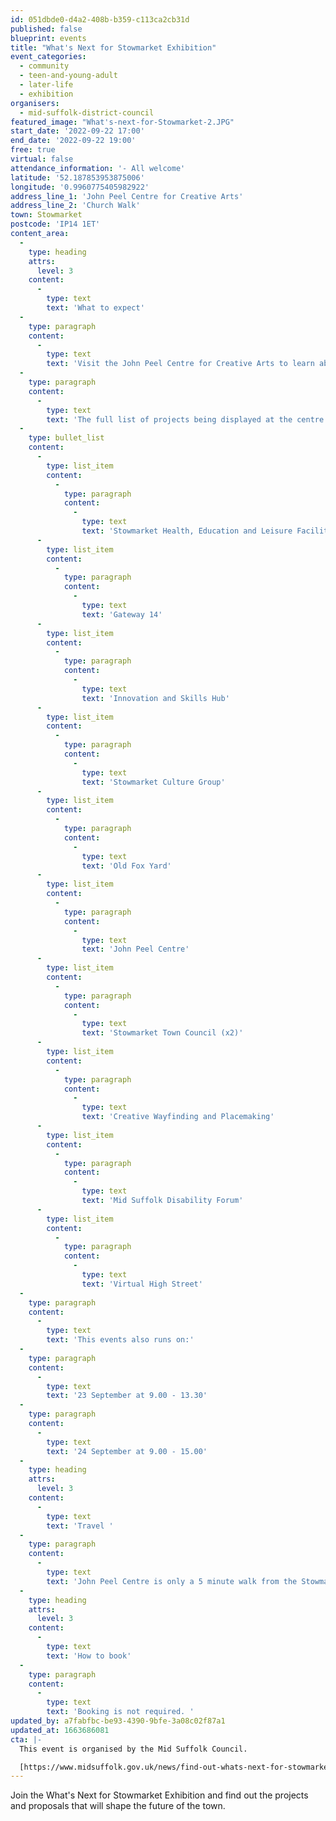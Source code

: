 ```yaml
---
id: 051dbde0-d4a2-408b-b359-c113ca2cb31d
published: false
blueprint: events
title: "What's Next for Stowmarket Exhibition"
event_categories:
  - community
  - teen-and-young-adult
  - later-life
  - exhibition
organisers:
  - mid-suffolk-district-council
featured_image: "What's-next-for-Stowmarket-2.JPG"
start_date: '2022-09-22 17:00'
end_date: '2022-09-22 19:00'
free: true
virtual: false
attendance_information: '- All welcome'
latitude: '52.187853953875006'
longitude: '0.9960775405982922'
address_line_1: 'John Peel Centre for Creative Arts'
address_line_2: 'Church Walk'
town: Stowmarket
postcode: 'IP14 1ET'
content_area:
  -
    type: heading
    attrs:
      level: 3
    content:
      -
        type: text
        text: 'What to expect'
  -
    type: paragraph
    content:
      -
        type: text
        text: 'Visit the John Peel Centre for Creative Arts to learn about the future projects and proposals for Stowmarket. Get involved in conversations and find out more about the upcoming plans. '
  -
    type: paragraph
    content:
      -
        type: text
        text: 'The full list of projects being displayed at the centre are:'
  -
    type: bullet_list
    content:
      -
        type: list_item
        content:
          -
            type: paragraph
            content:
              -
                type: text
                text: 'Stowmarket Health, Education and Leisure Facilities'
      -
        type: list_item
        content:
          -
            type: paragraph
            content:
              -
                type: text
                text: 'Gateway 14'
      -
        type: list_item
        content:
          -
            type: paragraph
            content:
              -
                type: text
                text: 'Innovation and Skills Hub'
      -
        type: list_item
        content:
          -
            type: paragraph
            content:
              -
                type: text
                text: 'Stowmarket Culture Group'
      -
        type: list_item
        content:
          -
            type: paragraph
            content:
              -
                type: text
                text: 'Old Fox Yard'
      -
        type: list_item
        content:
          -
            type: paragraph
            content:
              -
                type: text
                text: 'John Peel Centre'
      -
        type: list_item
        content:
          -
            type: paragraph
            content:
              -
                type: text
                text: 'Stowmarket Town Council (x2)'
      -
        type: list_item
        content:
          -
            type: paragraph
            content:
              -
                type: text
                text: 'Creative Wayfinding and Placemaking'
      -
        type: list_item
        content:
          -
            type: paragraph
            content:
              -
                type: text
                text: 'Mid Suffolk Disability Forum'
      -
        type: list_item
        content:
          -
            type: paragraph
            content:
              -
                type: text
                text: 'Virtual High Street'
  -
    type: paragraph
    content:
      -
        type: text
        text: 'This events also runs on:'
  -
    type: paragraph
    content:
      -
        type: text
        text: '23 September at 9.00 - 13.30'
  -
    type: paragraph
    content:
      -
        type: text
        text: '24 September at 9.00 - 15.00'
  -
    type: heading
    attrs:
      level: 3
    content:
      -
        type: text
        text: 'Travel '
  -
    type: paragraph
    content:
      -
        type: text
        text: 'John Peel Centre is only a 5 minute walk from the Stowmarket train Station and a 5 minute walk from the Union Street Long Stay Car Park. '
  -
    type: heading
    attrs:
      level: 3
    content:
      -
        type: text
        text: 'How to book'
  -
    type: paragraph
    content:
      -
        type: text
        text: 'Booking is not required. '
updated_by: a7fabfbc-be93-4390-9bfe-3a08c02f87a1
updated_at: 1663686081
cta: |-
  This event is organised by the Mid Suffolk Council. 

  [https://www.midsuffolk.gov.uk/news/find-out-whats-next-for-stowmarket-at-public-exhibition/](https://www.midsuffolk.gov.uk/news/find-out-whats-next-for-stowmarket-at-public-exhibition/)
---
```

Join the What's Next for Stowmarket Exhibition and find out the projects and proposals that will shape the future of the town.